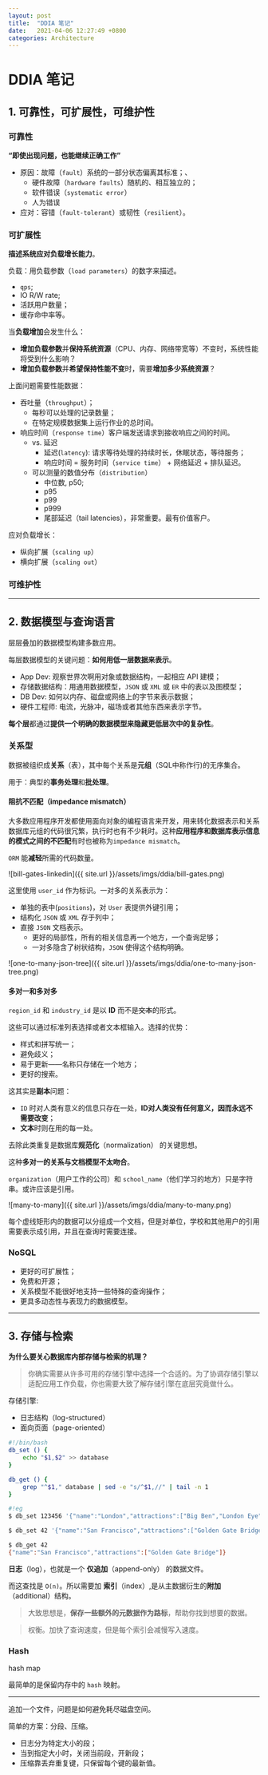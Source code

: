 ```yaml
---
layout: post
title:  "DDIA 笔记"
date:   2021-04-06 12:27:49 +0800
categories: Architecture
---
```


# DDIA 笔记

## 1. 可靠性，可扩展性，可维护性

### 可靠性

**“即使出现问题，也能继续正确工作”**

- 原因：故障（`fault`）系统的一部分状态偏离其标准；、
  - 硬件故障（`hardware faults`）随机的、相互独立的；
  - 软件错误（`systematic error`）
  - 人为错误
- 应对：容错（`fault-tolerant`）或韧性（`resilient`）。

### 可扩展性

**描述系统应对负载增长能力**。

负载：用负载参数（`load parameters`）的数字来描述。
- `qps`;
- IO R/W rate;
- 活跃用户数量；
- 缓存命中率等。

当**负载增加**会发生什么：
- **增加负载参数**并**保持系统资源**（CPU、内存、网络带宽等）不变时，系统性能将受到什么影响？
- **增加负载参数**并**希望保持性能不变**时，需要**增加多少系统资源**？

上面问题需要性能数据：
- 吞吐量（`throughput`）；
  - 每秒可以处理的记录数量；
  - 在特定规模数据集上运行作业的总时间。
- 响应时间（`response time`）客户端发送请求到接收响应之间的时间。
  - vs. 延迟
    - 延迟(`latency`): 请求等待处理的持续时长，休眠状态，等待服务；
    - 响应时间 = 服务时间（`service time`） + 网络延迟 + 排队延迟。
  - 可以测量的数值分布（`distribution`）
    - 中位数, p50;
    - p95
    - p99
    - p999
    - 尾部延迟（tail latencies），非常重要。最有价值客户。

应对负载增长：
- 纵向扩展（`scaling up`）
- 横向扩展（`scaling out`）

### 可维护性

---

## 2. 数据模型与查询语言

层层叠加的数据模型构建多数应用。

每层数据模型的关键问题：**如何用低一层数据来表示**。

- App Dev: 观察世界次啊用对象或数据结构，一起相应 API 建模；
- 存储数据结构：用通用数据模型，`JSON` 或 `XML` 或 `ER` 中的表以及图模型；
- DB Dev: 如何以内存、磁盘或网络上的字节来表示数据；
- 硬件工程师: 电流，光脉冲，磁场或者其他东西来表示字节。

**每个层**都通过**提供一个明确的数据模型来隐藏更低层次中的复杂性**。

### 关系型

数据被组织成**关系**（表），其中每个关系是**元组**（SQL中称作行)的无序集合。

用于：典型的**事务处理**和**批处理**。

#### 阻抗不匹配（impedance mismatch）

大多数应用程序开发都使用面向对象的编程语言来开发，用来转化数据表示和关系数据库元组的代码很冗繁，执行时也有不少耗时。这种**应用程序和数据库表示信息的模式之间的不匹配**有时也被称为`impedance mismatch`。

`ORM` 能**减轻**所需的代码数量。

![bill-gates-linkedin]({{ site.url }}/assets/imgs/ddia/bill-gates.png)

这里使用 `user_id` 作为标识。一对多的关系表示为：
- 单独的表中(`positions`)，对 `User` 表提供外键引用；
- 结构化 `JSON` 或 `XML` 存于列中；
- 直接 `JSON` 文档表示。
  - 更好的局部性，所有的相关信息再一个地方，一个查询足够；
  - 一对多隐含了树状结构，`JSON` 使得这个结构明确。

![one-to-many-json-tree]({{ site.url }}/assets/imgs/ddia/one-to-many-json-tree.png)

#### 多对一和多对多

`region_id` 和 `industry_id` 是以 **ID** 而不是~~文本~~的形式。

这些可以通过标准列表选择或者文本框输入。选择的优势：
- 样式和拼写统一；
- 避免歧义；
- 易于更新——名称只存储在一个地方；
- 更好的搜索。

这其实是**副本**问题：
- `ID` 时对人类有意义的信息只存在一处，**ID对人类没有任何意义，因而永远不需要改变**；
- **文本**时则在用的每一处。

去除此类重复是数据库**规范化**（normalization） 的关键思想。

这种**多对一的关系与文档模型不太吻合**。

`organization`（用户工作的公司）和 `school_name`（他们学习的地方）只是字符串。或许应该是引用。

![many-to-many]({{ site.url }}/assets/imgs/ddia/many-to-many.png)

每个虚线矩形内的数据可以分组成一个文档，但是对单位，学校和其他用户的引用需要表示成引用，并且在查询时需要连接。


### NoSQL

- 更好的可扩展性；
- 免费和开源；
- 关系模型不能很好地支持一些特殊的查询操作；
- 更具多动态性与表现力的数据模型。

---

## 3. 存储与检索

**为什么要关心数据库内部存储与检索的机理？**

> 你确实需要从许多可用的存储引擎中选择一个合适的。为了协调存储引擎以适配应用工作负载，你也需要大致了解存储引擎在底层究竟做什么。

存储引擎:
- 日志结构（log-structured）
- 面向页面（page-oriented）


```sh
#!/bin/bash
db_set () {
    echo "$1,$2" >> database
}

db_get () {
    grep "^$1," database | sed -e "s/^$1,//" | tail -n 1
}

#!eg
$ db_set 123456 '{"name":"London","attractions":["Big Ben","London Eye"]}' $ 

$ db_set 42 '{"name":"San Francisco","attractions":["Golden Gate Bridge"]}'

$ db_get 42
{"name":"San Francisco","attractions":["Golden Gate Bridge"]}
```

**日志**（log），也就是一个 **仅追加**（append-only） 的数据文件。

而这查找是 `O(n)`。所以需要加 **索引**（index）,是从主数据衍生的**附加**（additional）结构。

> 大致思想是，**保存一些额外的元数据作为路标**，帮助你找到想要的数据。

> 权衡。加快了查询速度，但是每个索引会减慢写入速度。

### Hash

hash map

最简单的是保留内存中的 `hash` 映射。


---

追加一个文件，问题是如何避免耗尽磁盘空间。

简单的方案：分段、压缩。
- 日志分为特定大小的段；
- 当到指定大小时，关闭当前段，开新段；
- 压缩靠丢弃重复键，只保留每个键的最新值。





